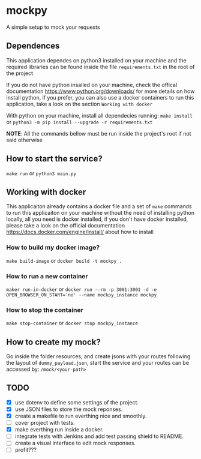 # mockpy

A simple setup to mock your requests

## Dependences
This application dependes on python3 installed on your machine and the required libraries can be found inside the file ```requirements.txt``` in the root of the project

If you do not have python insalled on your machine, check the offical documentation https://www.python.org/downloads/ for more details on how install python, if you prefer, you can also use a docker containers to run this application, take a look on the section ```Working with docker```

With python on your machine, install all dependecies running:
```make install``` or ```python3 -m pip install --upgrade -r requirements.txt```


**NOTE**: All the commands bellow must be run inside the project's root if not said otherwise

## How to start the service?
```make run``` or ```python3 main.py```

## Working with docker
This applicaiton already contains a docker file and a set of ```make``` commands to run this applicaiton on your machine without the need of installing python locally, all you need is docker installed, if you don't have docker installed, please take a look on the official documentation https://docs.docker.com/engine/install/ about how to  install

### How to build my docker image?
```make build-image``` or ```docker build -t mockpy .```

### How to run a new container
```maker run-in-docker``` or ```docker run --rm -p 3001:3001 -d -e OPEN_BROWSER_ON_START='no' --name mockpy_instance mockpy```

### How to stop the container
```make stop-container``` or ```docker stop mockpy_instance```

## How to create my mock?
Go inside the folder resources, and create jsons with your routes following the layout of ```dummy_payload.json```,
start the service and your routes can be accessed by: ```/mock/<your-path>```

## TODO
 - [x] use dotenv to define some settings of the project.
 - [x] use JSON files to store the mock reponses.
 - [x] create a makefile to run everthing nice and smoothly.
 - [ ] cover project with tests.
 - [x] make everthing run inside a docker.
 - [ ] integrate tests with Jenkins and add test passing shield to README.
 - [ ] create a visual interface to edit mock responses.
 - [ ] profit???
